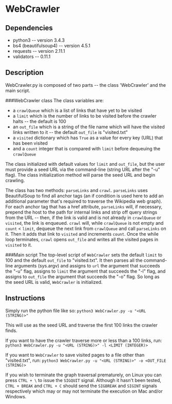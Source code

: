 WebCrawler
================

Dependencies
----------------
* python3 -- version 3.4.3
* bs4 (beautifulsoup4) -- version 4.5.1
* requests -- version 2.11.1
* validators -- 0.11.1

Description
----------------
WebCrawler.py is composed of two parts -- the class 'WebCrawler' and the main
script.

###WebCrawler class
The class variables are:
* a `crawlQueue` which is a list of links that have yet to be visited
* a `limit` which is the number of links to be visited before the crawler halts
  -- the default is 100
* an `out_file` which is a string of the file name which will have the visited
  links written to it -- the default `out_file` is "visited.txt"
* a `visited` dictionary which has `True` as a value for every key (URL) that
  has been visited
* and a `count` integer that is compared with `limit` before dequeuing the
  `crawlQueue`

The class initialized with default values for `limit` and `out_file`, but the
user must provide a seed URL via the command-line (string URL after the "-u"
flag). The class initialization method will parse the seed URL and begin
crawling.

The class has two methods: `parseLinks` and `crawl`. `parseLinks` uses
BeautifulSoup to find all anchor tags (an if condition is used here to add an
additional parameter that's required to traverse the Wikipedia web graph). For
each anchor tag that has a href attribute, `parseLinks` will, if necessary,
prepend the host to the path for internal links and strip off query strings
from the URL -- then, if the link is valid and is not already in `crawlQueue`
or `visited`, the link is enqueued. `crawl` will, while `crawlQueue` is
not empty and `count` < `limit`, dequeue the next link from `crawlQueue` and
call `parseLinks` on it. Then it adds that link to `visited` and increments
`count`. Once the while loop terminates, `crawl` opens `out_file` and writes
all the visited pages in `visited` to it.

###Main script
The top-level script of `WebCrawler` sets the default `limit` to 100 and the
default `out_file` to "visited.txt". It then parses all the command-line
arguments (sys.argv) and assigns to `url` the argument that succeeds the "-u"
flag, assigns to `limit` the argument that succeeds the "-l" flag, and assigns
to `out_file` the argument that succeeds the "-o" flag. So long as the seed URL
is valid, `WebCrawler` is initialized.

Instructions
----------------
Simply run the python file like so:
`python3 WebCrawler.py -u "<URL (STRING)>"`

This will use <VALID URL> as the seed URL and traverse the first 100 links the
crawler finds.

If you want to have the crawler traverse more or less than a 100 links, run:
`python3 WebCrawler.py -u "<URL (STRING)>" -l <LIMIT (INTEGER)>`

If you want to `WebCrawler` to save visited pages to a file other than
"visited.txt", run:
`python3 WebCrawler.py -u "<URL (STRING)>" -o <OUT_FILE (STRING)>`

If you wish to terminate the graph traversal prematurely, on Linux you can
press `CTRL + \` to issue the `SIGQUIT` signal. Although it hasn't been tested,
`CTRL + BREAK` and `CTRL + C` should send the `SIGBREAK` and `SIGINT` signals
respectively which may or may not terminate the execution on Mac and/or
Windows.
